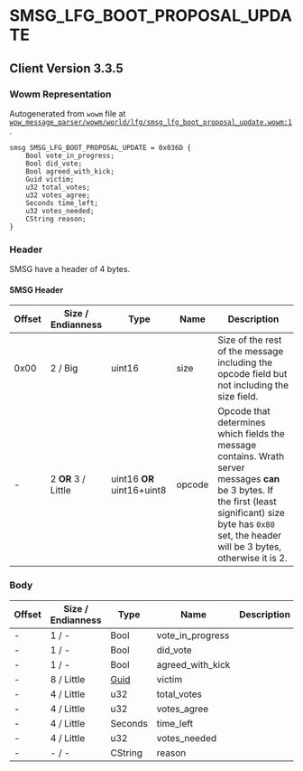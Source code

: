 # SMSG_LFG_BOOT_PROPOSAL_UPDATE

## Client Version 3.3.5

### Wowm Representation

Autogenerated from `wowm` file at [`wow_message_parser/wowm/world/lfg/smsg_lfg_boot_proposal_update.wowm:1`](https://github.com/gtker/wow_messages/tree/main/wow_message_parser/wowm/world/lfg/smsg_lfg_boot_proposal_update.wowm#L1).
```rust,ignore
smsg SMSG_LFG_BOOT_PROPOSAL_UPDATE = 0x036D {
    Bool vote_in_progress;
    Bool did_vote;
    Bool agreed_with_kick;
    Guid victim;
    u32 total_votes;
    u32 votes_agree;
    Seconds time_left;
    u32 votes_needed;
    CString reason;
}
```
### Header

SMSG have a header of 4 bytes.

#### SMSG Header

| Offset | Size / Endianness | Type   | Name   | Description |
| ------ | ----------------- | ------ | ------ | ----------- |
| 0x00   | 2 / Big           | uint16 | size   | Size of the rest of the message including the opcode field but not including the size field.|
| -      | 2 **OR** 3 / Little| uint16 **OR** uint16+uint8 | opcode | Opcode that determines which fields the message contains. Wrath server messages **can** be 3 bytes. If the first (least significant) size byte has `0x80` set, the header will be 3 bytes, otherwise it is 2. |

### Body

| Offset | Size / Endianness | Type | Name | Description | Comment |
| ------ | ----------------- | ---- | ---- | ----------- | ------- |
| - | 1 / - | Bool | vote_in_progress |  |  |
| - | 1 / - | Bool | did_vote |  |  |
| - | 1 / - | Bool | agreed_with_kick |  |  |
| - | 8 / Little | [Guid](../types/packed-guid.md) | victim |  |  |
| - | 4 / Little | u32 | total_votes |  |  |
| - | 4 / Little | u32 | votes_agree |  |  |
| - | 4 / Little | Seconds | time_left |  |  |
| - | 4 / Little | u32 | votes_needed |  |  |
| - | - / - | CString | reason |  |  |

